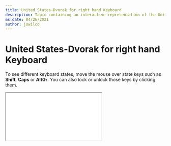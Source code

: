 ```yaml
--- 
title: United States-Dvorak for right hand Keyboard 
description: Topic containing an interactive representation of the United States-Dvorak for right hand Keyboard 
ms.date: 04/26/2021 
author: jowilco 
--- 
```

 
# United States-Dvorak for right hand Keyboard 
 
To see different keyboard states, move the mouse over state keys such as **Shift**, **Caps** or **AltGr**. You can also lock or unlock those keys by clicking them. 
 
<iframe src="kbdusr.html"></iframe> 

